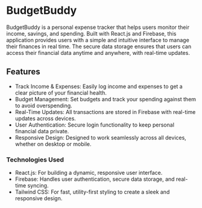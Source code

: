 # BudgetBuddy

BudgetBuddy is a personal expense tracker that helps users monitor their income, savings, and spending. Built with React.js and Firebase, this application provides users with a simple and intuitive interface to manage their finances in real time. The secure data storage ensures that users can access their financial data anytime and anywhere, with real-time updates.

## Features

- Track Income & Expenses: Easily log income and expenses to get a clear picture of your financial health.
- Budget Management: Set budgets and track your spending against them to avoid overspending.
- Real-Time Updates: All transactions are stored in Firebase with real-time updates across devices.
- User Authentication: Secure login functionality to keep personal financial data private.
- Responsive Design: Designed to work seamlessly across all devices, whether on desktop or mobile.

### Technologies Used

- React.js: For building a dynamic, responsive user interface.
- Firebase: Handles user authentication, secure data storage, and real-time syncing.
- Tailwind CSS: For fast, utility-first styling to create a sleek and responsive design.
